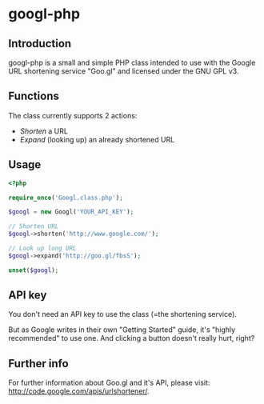 googl-php
=========

Introduction
------------
googl-php is a small and simple PHP class intended to use with the Google URL shortening service "Goo.gl" and licensed under the GNU GPL v3.

Functions
---------
The class currently supports 2 actions:
  * *Shorten* a URL
  * *Expand* (looking up) an already shortened URL

Usage
-----
```php
<?php 

require_once('Googl.class.php');

$googl = new Googl('YOUR_API_KEY');

// Shorten URL
$googl->shorten('http://www.google.com/');

// Look up long URL
$googl->expand('http://goo.gl/fbsS');

unset($googl);
```

API key
-------
You don't need an API key to use the class (=the shortening service). 

But as Google writes in their own "Getting Started" guide, it's "highly recommended" to use one. And clicking a button doesn't really hurt, right?

Further info
------------
For further information about Goo.gl and it's API, please visit: http://code.google.com/apis/urlshortener/.
